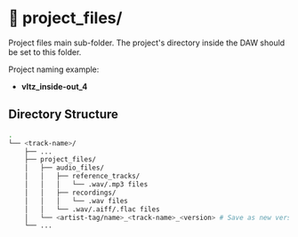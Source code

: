# 📂 project_files/

Project files main sub-folder. The project's directory inside the DAW should be set to this folder.

Project naming example:

- **vltz_inside-out_4**

## Directory Structure

```bash
.
└── <track-name>/
    ├── ...
    ├── project_files/
    │   ├── audio_files/
    │   │   ├── reference_tracks/
    │   │   │   └── .wav/.mp3 files
    │   │   ├── recordings/
    │   │   │   └── .wav files
    │   │   └── .wav/.aiff/.flac files
    │   └── <artist-tag/name>_<track-name>_<version> # Save as new version... (FL Studio)
    └── ...
